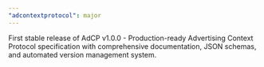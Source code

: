 ```yaml
---
"adcontextprotocol": major
---
```


First stable release of AdCP v1.0.0 - Production-ready Advertising Context Protocol specification with comprehensive documentation, JSON schemas, and automated version management system.

